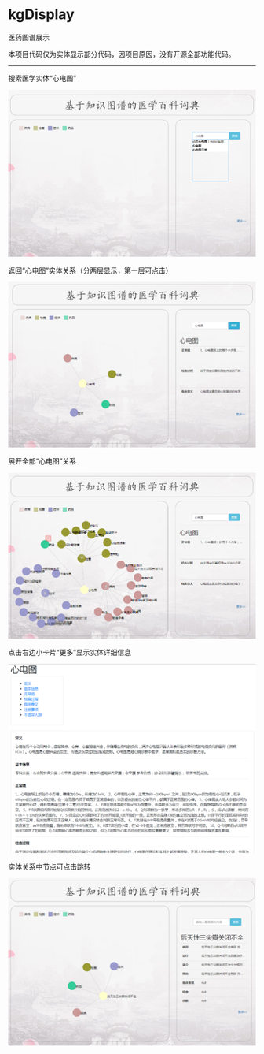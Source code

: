 # kgDisplay
医药图谱展示

本项目代码仅为实体显示部分代码，因项目原因，没有开源全部功能代码。

---

搜索医学实体“心电图”

![display](/img/kg1.png '搜索心电图')

返回“心电图”实体关系（分两层显示，第一层可点击）

![entity](/img/kg2.png '结节点显示')



展开全部“心电图”关系

![entity](/img/kg3.png '节点可点击')



点击右边小卡片“更多”显示实体详细信息

![entity](/img/kg4.png '详细信息显示')



实体关系中节点可点击跳转

![entity](/img/kg5.png '节点跳转功能')
